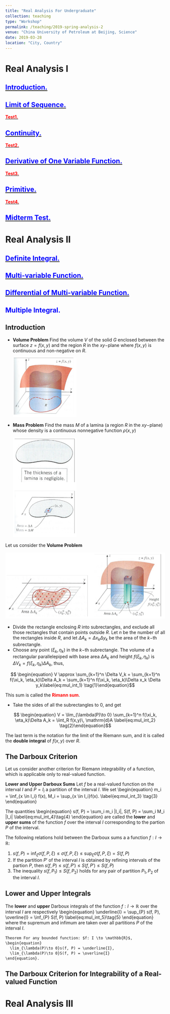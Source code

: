 ```yaml
---
title: "Real Analysis For Undergraduate"
collection: teaching
type: "Workshop"
permalink: /teaching/2019-spring-analysis-2
venue: "China University of Petroleum at Beijing, Science"
date: 2019-03-28
location: "City, Country"
---
```


Real Analysis I
======
## [<span style="color:blue">**Introduction.**</span>](http://wuguoning.github.io/files/introduction.pdf)
## [<span style="color:blue">**Limit of Sequence.**</span>](http://wuguoning.github.io/files/limits.pdf)
[<span style="color:red">**Test1.**</span>](http://wuguoning.github.io/files/test1.pdf)
## [<span style="color:blue">**Continuity.**</span>](http://wuguoning.github.io/files/continuity.pdf)
[<span style="color:red">**Test2.**</span>](http://wuguoning.github.io/files/test2.pdf)
## [<span style="color:blue">**Derivative of One Variable Function.**</span>](http://wuguoning.github.io/files/derivative.pdf)
[<span style="color:red">**Test3.**</span>](http://wuguoning.github.io/files/test3.pdf)
## [<span style="color:blue">**Primitive.**</span>](http://wuguoning.github.io/files/primitive.pdf)
[<span style="color:red">**Test4.**</span>](http://wuguoning.github.io/files/test4.pdf)
## [<span style="color:blue">**Midterm Test.**</span>](http://wuguoning.github.io/files/midtermtest18-19-1.pdf)

Real Analysis II
======
## [<span style="color:blue">**Definite Integral.**</span>](http://wuguoning.github.io/files/integral.pdf)
## [<span style="color:blue">**Multi-variable Function.**</span>](http://wuguoning.github.io/files/mul_var_fun.pdf)
## [<span style="color:blue">**Differential of Multi-variable Function.**</span>](http://wuguoning.github.io/files/diff_multi_var.pdf)
## <span style="color:blue">**Multiple Integral.**</span>

Introduction 
------------
* **Volume Problem** Find the volume $V$ of the solid $G$ enclosed between the surface $z = f(x,y)$ and the region $R$ in the $xy-$plane where $f(x,y)$ is continuous and non-negative on $R$.

   <img src="/images/multi_int_vol1.png" alt="drawing" width = "200"/>
* **Mass Problem** Find the mass $M$ of a lamina (a region $R$ in the $xy-$plane) whose density is a continuous nonnegative function $\rho(x,y)$

    <img src="/images/mul_int_mass1.png" alt="drawing" width = "200"/>

Let us consider the **Volume Problem**

  <img src="/images/mul_int_vol2.png" alt="drawing" width = "600"/>

* Divide the rectangle enclosing $R$ into subrectangles, and exclude all those rectangles that contain points outside $R$. Let $n$ be the number of all the rectangles inside $R$, and let $\Delta A_k = \Delta x_k \Delta y_k$ be the area of the $k-$th subrectangle.
* Choose any point $(\xi_k, \eta_k)$ in the $k-$th subrectangle. The volume of a rectangular parallelepiped with base area $\Delta A_k$ and height $f(\xi_k, \eta_k)$ is $\Delta V_k = f(\xi_k, \eta_k)\Delta A_k$, thus,

$$ \begin{equation} V \approx \sum_{k=1}^n \Delta V_k = \sum_{k=1}^n f(\xi_k, \eta_k)\Delta A_k = \sum_{k=1}^n f(\xi_k, \eta_k)\Delta x_k \Delta y_k\label{eq:mul_int_1} \tag{1}\end{equation}$$ 

This sum is called the <span style="color:red">**Rimann sum**</span>.
* Take the sides of all the subrectangles to 0, and get 

$$ \begin{equation} V = \lim_{\lambda(P)\to 0} \sum_{k=1}^n f(\xi_k, \eta_k)\Delta A_k = \iint_R f(x,y)\, \mathrm{d}A \label{eq:mul_int_2} \tag{2}\end{equation}$$

The last term is the notation for the limit of the Riemann sum, and it is called the **double integral** of $f(x,y)$ over $R$.

The Darboux Criterion
---------------------
Let us consider another criterion for Riemann integrability of a function, which is applicable only to real-valued function.

**Lower and Upper Darboux Sums** Let $f$ be a real-valued function on the interval $I$ and $P = {I_i}$ a partition of the interval $I$. We set 
    \begin{equation} 
        m_i = \inf_{x \in I_i} f(x), M_i = \sup_{x \in I_i}f(x).
        \label{eq:mul_int_3} \tag{3}
    \end{equation}

The quantities
    \begin{equation}
        s(f, P) = \sum_i m_i |I_i|, S(f, P) = \sum_i M_i |I_i|
        \label{eq:mul_int_4}\tag{4}
    \end{equation}
    are called the **lower** and **upper sums** of the function $f$ over the interval $I$ corresponding to the partion $P$ of the interval.

The following relations hold between the Darboux sums a a function $f: I \to \mathbb{R}$:
  1. $s(f, P) = \inf_{\xi} \sigma(f, P, \xi) \le \sigma(f, P, \xi) \le \sup_{\xi}\sigma(f, P, \xi)  = S(f, P)$
  2. If the partition $P'$ of the interval $I$ is obtained by refining intervals of the partion $P$, then 
         $s(f, P) \le s(f, P') \le S(f, P') \le S(f, P)$
  3. The inequality $s(f, P_1) \le S(f, P_2)$ holds for any pair of partition $P_1, P_2$ of the interval $I$.

Lower and Upper Integrals
-------------------------
The **lower** and **upper** Darboux integrals of the function $f: I \to \mathbb{R}$ over the interval $I$ are respectively 
\begin{equation} 
    \underline{I} = \sup_{P} s(f, P), \overline{I} = \inf_{P} S(f, P) 
        \label{eq:mul_int_5}\tag{5}
\end{equation}
where the supremum and infimum are taken over all partitions $P$ of the interval $I$.

```{theorem}
Theorem For any bounded function: $f: I \to \mathbb{R}$, 
\begin{equation}
  \lim_{\lambda(P)\to 0}s(f, P) = \underline{I},
  \lim_{\lambda(P)\to 0}S(f, P) = \overline{I}
\end{equation}.
```

The Darboux Criterion for Integrability of a Real-valued Function
-----------------------------------------------------------------







Real Analysis III
======


